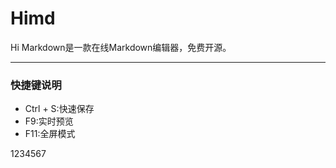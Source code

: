 # Himd
Hi Markdown是一款在线Markdown编辑器，免费开源。
___
### 快捷键说明
* Ctrl + S:快速保存
* F9:实时预览
* F11:全屏模式

1234567
